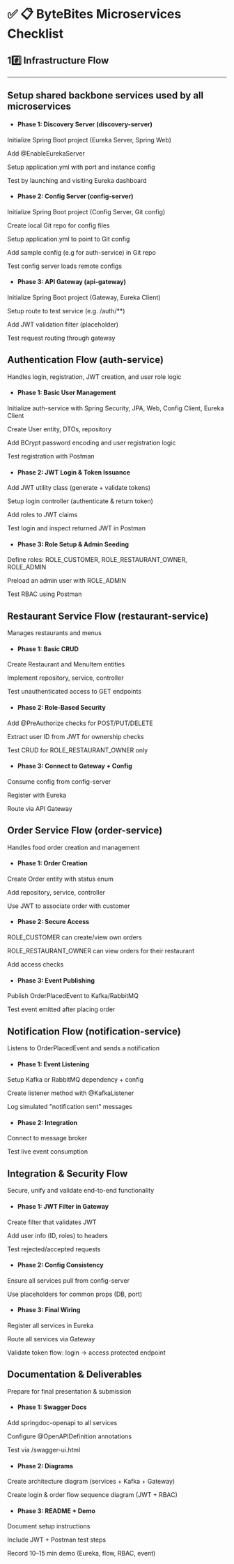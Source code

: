 # ✅ 📋 ByteBites Microservices Checklist
## 1#️⃣ Infrastructure Flow

---

## Setup shared backbone services used by all microservices


 - #### Phase 1: Discovery Server (discovery-server)
Initialize Spring Boot project (Eureka Server, Spring Web)

Add @EnableEurekaServer

Setup application.yml with port and instance config

Test by launching and visiting Eureka dashboard

 - #### Phase 2: Config Server (config-server)
Initialize Spring Boot project (Config Server, Git config)

Create local Git repo for config files

Setup application.yml to point to Git config

Add sample config (e.g for auth-service) in Git repo

Test config server loads remote configs

- #### Phase 3: API Gateway (api-gateway)
Initialize Spring Boot project (Gateway, Eureka Client)

Setup route to test service (e.g. /auth/**)

Add JWT validation filter (placeholder)

Test request routing through gateway

## Authentication Flow (auth-service)
Handles login, registration, JWT creation, and user role logic

- #### Phase 1: Basic User Management
Initialize auth-service with Spring Security, JPA, Web, Config Client, Eureka Client

Create User entity, DTOs, repository

Add BCrypt password encoding and user registration logic

Test registration with Postman

- #### Phase 2: JWT Login & Token Issuance
Add JWT utility class (generate + validate tokens)

Setup login controller (authenticate & return token)

Add roles to JWT claims

Test login and inspect returned JWT in Postman

- #### Phase 3: Role Setup & Admin Seeding
Define roles: ROLE_CUSTOMER, ROLE_RESTAURANT_OWNER, ROLE_ADMIN

Preload an admin user with ROLE_ADMIN

Test RBAC using Postman

## Restaurant Service Flow (restaurant-service)
Manages restaurants and menus

- #### Phase 1: Basic CRUD
Create Restaurant and MenuItem entities

Implement repository, service, controller

Test unauthenticated access to GET endpoints

- #### Phase 2: Role-Based Security
Add @PreAuthorize checks for POST/PUT/DELETE

Extract user ID from JWT for ownership checks

Test CRUD for ROLE_RESTAURANT_OWNER only

- #### Phase 3: Connect to Gateway + Config
Consume config from config-server

Register with Eureka

Route via API Gateway

## Order Service Flow (order-service)
Handles food order creation and management

- #### Phase 1: Order Creation
Create Order entity with status enum

Add repository, service, controller

Use JWT to associate order with customer

- #### Phase 2: Secure Access
ROLE_CUSTOMER can create/view own orders

ROLE_RESTAURANT_OWNER can view orders for their restaurant

Add access checks

- #### Phase 3: Event Publishing
Publish OrderPlacedEvent to Kafka/RabbitMQ

Test event emitted after placing order

## Notification Flow (notification-service)
Listens to OrderPlacedEvent and sends a notification

- #### Phase 1: Event Listening
Setup Kafka or RabbitMQ dependency + config

Create listener method with @KafkaListener

Log simulated "notification sent" messages

- #### Phase 2: Integration
Connect to message broker

Test live event consumption

## Integration & Security Flow
Secure, unify and validate end-to-end functionality

- #### Phase 1: JWT Filter in Gateway
Create filter that validates JWT

Add user info (ID, roles) to headers

Test rejected/accepted requests

- #### Phase 2: Config Consistency
Ensure all services pull from config-server

Use placeholders for common props (DB, port)

- #### Phase 3: Final Wiring
Register all services in Eureka

Route all services via Gateway

Validate token flow: login → access protected endpoint

## Documentation & Deliverables
Prepare for final presentation & submission

- #### Phase 1: Swagger Docs
Add springdoc-openapi to all services

Configure @OpenAPIDefinition annotations

Test via /swagger-ui.html

- #### Phase 2: Diagrams
Create architecture diagram (services + Kafka + Gateway)

Create login & order flow sequence diagram (JWT + RBAC)

- #### Phase 3: README + Demo
Document setup instructions

Include JWT + Postman test steps

Record 10–15 min demo (Eureka, flow, RBAC, event)